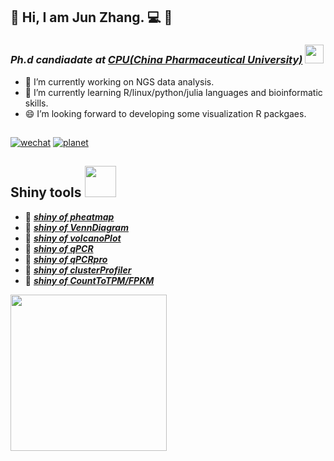 ## :man: Hi, I am Jun Zhang. :computer: 👋

### *Ph.d candiadate at* <a href="http://www.cpu.edu.cn/">***CPU(China Pharmaceutical University)***</a> <img src="https://media4.giphy.com/media/StKiS6x698JAl9d6cx/giphy.gif" width="30">

- 🔭 I’m currently working on NGS data analysis.
- 🌱 I’m currently learning R/linux/python/julia languages and bioinformatic skills.
- 😄 I’m looking forward to developing some visualization R packgaes.

## 

[![wechat](https://img.shields.io/badge/老俊俊-微信公众号-important)](https://github.com/junjunlab/junjunlab/blob/main/a22cd9eae077d53a017ab4491d4bd1a.jpg) 
[![planet](https://img.shields.io/badge/老俊俊-知识星球-blueviolet)](https://github.com/junjunlab/junjunlab/blob/main/2100306ebc7a602f74897db13e6b060.jpg)

## Shiny tools <img src="https://media1.giphy.com/media/3onWp56oNIEHzEoPTE/200.webp" width="50">

- :frog: <a href="https://mp.weixin.qq.com/s?__biz=MzkyMTI1MTYxNA==&mid=2247483697&idx=1&sn=264047d1c7a9205d39debe262978274b&chksm=c1873b40f6f0b256e118636c02d0f745cd016ffb8bc75436b8c6b6784c1927b17cdd64e1fb36&token=165425585&lang=zh_CN#rd">***shiny of pheatmap***</a>
- :frog: <a href="https://mp.weixin.qq.com/s?__biz=MzkyMTI1MTYxNA==&mid=2247483713&idx=1&sn=20bab779ddf6265b103250760e601fd6&chksm=c1873b30f6f0b226a8c94feb4929243bc147186a1f5765c4a43b78fd1fe5ff95e91562ab6591&token=165425585&lang=zh_CN#rd">***shiny of VennDiagram***</a>
- :frog: <a href="https://mp.weixin.qq.com/s?__biz=MzkyMTI1MTYxNA==&mid=2247483784&idx=1&sn=3fbd49c2efaef2fe59428fa5668c30f8&chksm=c1873bf9f6f0b2ef8c621bc4b3f99584264b80a6c8d70be4df6affa327f23ffe579183e3360b&token=165425585&lang=zh_CN#rd">***shiny of volcanoPlot***</a>
- :frog: <a href="https://mp.weixin.qq.com/s?__biz=MzkyMTI1MTYxNA==&mid=2247483927&idx=1&sn=c321da93160c17385e25a07f8f540b7f&chksm=c1873866f6f0b1707ad5051117e0ec1a3566fc64d6b1f5695efb7b64052c3bb8597f40c0a7d9&token=165425585&lang=zh_CN#rd">***shiny of qPCR***</a>
- :frog: <a href="https://mp.weixin.qq.com/s?__biz=MzkyMTI1MTYxNA==&mid=2247484786&idx=1&sn=0915a628d8dca23ba03db7a8bca93b04&chksm=c1873f03f6f0b615cdcffcfd887bd9194f7f75264b93feca03c6f863ab0172f26475a7ceb3e4&token=165425585&lang=zh_CN#rd">***shiny of qPCRpro***</a>
- :frog: <a href="https://mp.weixin.qq.com/s?__biz=MzkyMTI1MTYxNA==&mid=2247492178&idx=1&sn=23d90a07bb6d6ceceea3d4ea26f7df93&chksm=c184d823f6f3513597b83dbf19f5ed4c58a2fcadf8f02e62df614b4025f228250c73e17837d9&token=165425585&lang=zh_CN#rd">***shiny of clusterProfiler***</a>
- :frog: <a href="https://mp.weixin.qq.com/s?__biz=MzkyMTI1MTYxNA==&mid=2247483999&idx=1&sn=5e3b3afbaaa18692c68751a48b747dee&chksm=c187382ef6f0b138671e6fd594ee6a9a1f11912be1c177d07f9c1566364810583c8f486c00d0&token=165425585&lang=zh_CN#rd">***shiny of CountToTPM/FPKM***</a>

<img src="https://media0.giphy.com/media/Dh5q0sShxgp13DwrvG/200w.webp" width="250"> 

<!--
**junjunlab/junjunlab** is a ✨ _special_ ✨ repository because its `README.md` (this file) appears on your GitHub profile.

Here are some ideas to get you started:

- 🔭 I’m currently working on ...
- 🌱 I’m currently learning ...
- 👯 I’m looking to collaborate on ...
- 🤔 I’m looking for help with ...
- 💬 Ask me about ...
- 📫 How to reach me: ...
- 😄 Pronouns: ...
- ⚡ Fun fact: ...
-->
